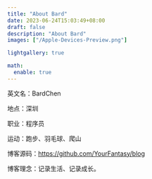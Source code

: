 ```yaml
---
title: "About Bard"
date: 2023-06-24T15:03:49+08:00
draft: false
description: "About Bard"
images: ["/Apple-Devices-Preview.png"]

lightgallery: true

math:
  enable: true
---
```



英文名：BardChen

地点：深圳

职业：程序员

运动：跑步、羽毛球、爬山

博客源码：https://github.com/YourFantasy/blog

博客理念：记录生活、记录成长。

